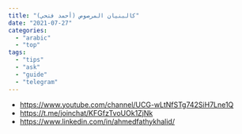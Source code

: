 ```yaml
---
title: "كالبنيان المرصوص (أحمد فتحي)"
date: "2021-07-27"
categories:
  - "arabic"
  - "top"
tags:
  - "tips"
  - "ask"
  - "guide"
  - "telegram"
---
```


- https://www.youtube.com/channel/UCG-wLtNfSTg742SiH7Lne1Q
- https://t.me/joinchat/KFGfzTvoUOk1ZjNk
- https://www.linkedin.com/in/ahmedfathykhalid/
